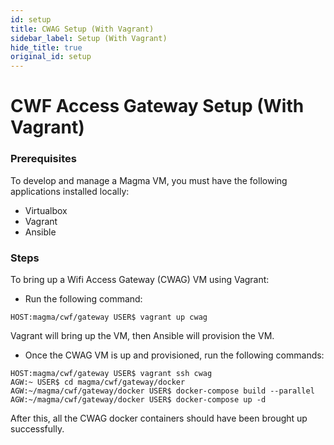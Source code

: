 ```yaml
---
id: setup
title: CWAG Setup (With Vagrant)
sidebar_label: Setup (With Vagrant)
hide_title: true
original_id: setup
---
```

# CWF Access Gateway Setup (With Vagrant)
### Prerequisites
To develop and manage a Magma VM, you must have the following applications installed locally:

* Virtualbox
*  Vagrant
* Ansible

### Steps

To bring up a Wifi Access Gateway (CWAG) VM using Vagrant:

* Run the following command:

``HOST:magma/cwf/gateway USER$ vagrant up cwag``

Vagrant will bring up the VM, then Ansible will provision the VM.


* Once the CWAG VM is up and provisioned, run the following commands:

``HOST:magma/cwf/gateway USER$ vagrant ssh cwag``<br/>
``AGW:~ USER$ cd magma/cwf/gateway/docker``<br/>
``AGW:~/magma/cwf/gateway/docker USER$ docker-compose build --parallel``
``AGW:~/magma/cwf/gateway/docker USER$ docker-compose up -d``

After this, all the CWAG docker containers should have been brought up 
successfully.
